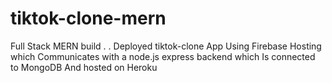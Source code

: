 # tiktok-clone-mern
Full Stack MERN build
.
.
Deployed tiktok-clone App 
Using Firebase Hosting which
Communicates with a node.js express backend which
Is connected to MongoDB
And hosted on Heroku
